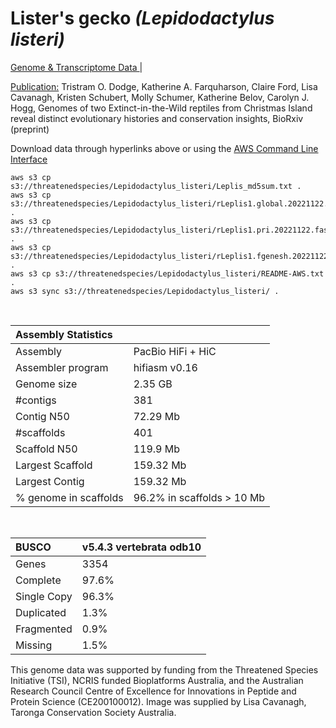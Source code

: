 # **Lister's gecko** *(Lepidodactylus listeri)* 

[Genome & Transcriptome Data ](https://threatenedspecies.s3.ap-southeast-2.amazonaws.com/index.html) | 

[Publication:]()  Tristram O. Dodge, Katherine A. Farquharson, Claire Ford, Lisa Cavanagh, Kristen Schubert, Molly Schumer, Katherine Belov, Carolyn J. Hogg, Genomes of two Extinct-in-the-Wild reptiles from Christmas Island reveal distinct evolutionary histories and conservation insights, BioRxiv (preprint)

Download data through hyperlinks above or using the [AWS Command Line Interface](https://docs.aws.amazon.com/cli/latest/userguide/cli-chap-install.html)
  
```
aws s3 cp s3://threatenedspecies/Lepidodactylus_listeri/Leplis_md5sum.txt .
aws s3 cp s3://threatenedspecies/Lepidodactylus_listeri/rLeplis1.global.20221122.fasta.gz .
aws s3 cp s3://threatenedspecies/Lepidodactylus_listeri/rLeplis1.pri.20221122.fasta.gz .
aws s3 cp s3://threatenedspecies/Lepidodactylus_listeri/rLeplis1.fgenesh.20221122.gff3 .
aws s3 cp s3://threatenedspecies/Lepidodactylus_listeri/README-AWS.txt .
aws s3 sync s3://threatenedspecies/Lepidodactylus_listeri/ .
```

<br>

| Assembly Statistics |  |
|:--- | --- |
| Assembly | PacBio HiFi + HiC |
| Assembler program | hifiasm v0.16 |
| Genome size | 2.35 GB |
| #contigs | 381 |
| Contig N50 | 72.29 Mb |
| #scaffolds | 401 |
| Scaffold N50 | 119.9 Mb |
| Largest Scaffold | 159.32 Mb |
| Largest Contig | 159.32 Mb |
| % genome in scaffolds | 96.2% in scaffolds > 10 Mb |

<br>

| **BUSCO** | **v5.4.3 vertebrata odb10** |
|:--- | --- |
| Genes    | 3354 |
| Complete    | 97.6% |
| Single Copy |  96.3% |
| Duplicated | 1.3% |
| Fragmented | 0.9% |
| Missing | 1.5% |

This genome data was supported by funding from the Threatened Species Initiative (TSI), NCRIS funded Bioplatforms Australia, and the Australian Research Council Centre of Excellence for Innovations in Peptide and Protein Science (CE200100012). Image was supplied by Lisa Cavanagh, Taronga Conservation Society Australia.
